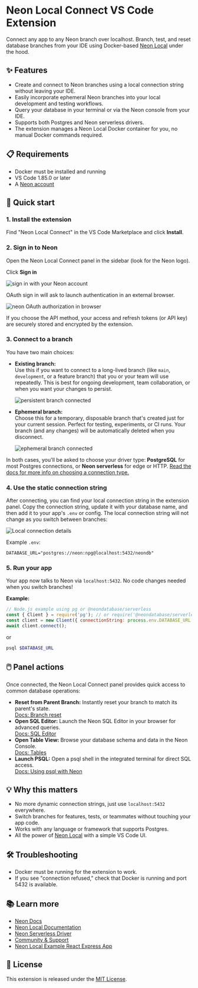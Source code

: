 
# Neon Local Connect VS Code Extension

Connect any app to any Neon branch over localhost. Branch, test, and reset database branches from your IDE using Docker-based [Neon Local](https://github.com/neondatabase-labs/neon_local) under the hood.

## ✨ Features

- Create and connect to Neon branches using a local connection string without leaving your IDE.
- Easily incorporate ephemeral Neon branches into your local development and testing workflows.
- Query your database in your terminal or via the Neon console from your IDE.
- Supports both Postgres and Neon serverless drivers.
- The extension manages a Neon Local Docker container for you, no manual Docker commands required.

## 📋 Requirements

- Docker must be installed and running
- VS Code 1.85.0 or later
- A [Neon account](https://neon.tech)

## 🚀 Quick start

### 1. **Install the extension**

Find "Neon Local Connect" in the VS Code Marketplace and click **Install**.

### 2. **Sign in to Neon**
Open the Neon Local Connect panel in the sidebar (look for the Neon logo).

Click **Sign in**

![sign in with your Neon account](/resources/sign-in.png)

OAuth sign in will ask to launch authentication in an external browser.


![neon OAuth authorization in browser](/resources/authorize.png)

If you choose the API method, your access and refresh tokens (or API key) are securely stored and encrypted by the extension.

### 3. **Connect to a branch**

You have two main choices:

- **Existing branch:**  
  Use this if you want to connect to a long-lived branch (like `main`, `development`, or a feature branch) that you or your team will use repeatedly. This is best for ongoing development, team collaboration, or when you want your changes to persist.

  ![persistent branch connected](/resources/connected.png)

- **Ephemeral branch:**  
  Choose this for a temporary, disposable branch that's created just for your current session. Perfect for testing, experiments, or CI runs. Your branch (and any changes) will be automatically deleted when you disconnect.

   ![ephemeral branch connected](/resources/ephemeral_connected.png)

In both cases, you'll be asked to choose your driver type: **PostgreSQL** for most Postgres connections, or **Neon serverless** for edge or HTTP. [Read the docs for more info on choosing a connection type.](https://neon.com/docs/connect/choose-connection)

### 4. **Use the static connection string**

After connecting, you can find your local connection string in the extension panel. Copy the connection string, update it with your database name, and then add it to your app's `.env` or config. The local connection string will not change as you switch between branches:

![Local connection details](/resources/connection_string.png)

Example `.env`:

```env
DATABASE_URL="postgres://neon:npg@localhost:5432/neondb"
```

### 5. **Run your app**

Your app now talks to Neon via `localhost:5432`. No code changes needed when you switch branches!

**Example:**

```js
// Node.js example using pg or @neondatabase/serverless
const { Client } = require('pg'); // or require('@neondatabase/serverless')
const client = new Client({ connectionString: process.env.DATABASE_URL });
await client.connect();
```

or

```bash
psql $DATABASE_URL
```

## 🖱️ Panel actions

Once connected, the Neon Local Connect panel provides quick access to common database operations:

- **Reset from Parent Branch:** Instantly reset your branch to match its parent's state.  
  [Docs: Branch reset](https://neon.com/docs/guides/reset-from-parent)
- **Open SQL Editor:** Launch the Neon SQL Editor in your browser for advanced queries.  
  [Docs: SQL Editor](https://neon.com/docs/get-started-with-neon/query-with-neon-sql-editor)
- **Open Table View:** Browse your database schema and data in the Neon Console.  
  [Docs: Tables](https://neon.com/docs/guides/tables)
- **Launch PSQL:** Open a psql shell in the integrated terminal for direct SQL access.  
  [Docs: Using psql with Neon](https://neon.com/docs/connect/query-with-psql-editor)

## 💡 Why this matters

- No more dynamic connection strings, just use `localhost:5432` everywhere.
- Switch branches for features, tests, or teammates without touching your app code.
- Works with any language or framework that supports Postgres.
- All the power of [Neon Local](https://github.com/neondatabase-labs/neon_local) with a simple VS Code UI.

## 🛠️ Troubleshooting

- Docker must be running for the extension to work.
- If you see "connection refused," check that Docker is running and port 5432 is available.

## 📚 Learn more

- [Neon Docs](https://neon.tech/docs/)
- [Neon Local Documentation](https://neon.tech/docs/local/neon-local)
- [Neon Serverless Driver](https://neon.tech/docs/serverless/serverless-driver)
- [Community & Support](https://discord.gg/92vNTzKDGp)
- [Neon Local Example React Express App](https://github.com/neondatabase-labs/neon-local-example-react-express-application)


## 📄 License

This extension is released under the [MIT License](LICENSE).
